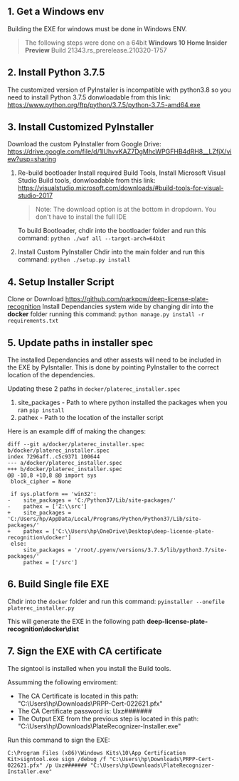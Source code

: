 

## 1. Get a Windows  env
Building the EXE for windows must be done in Windows ENV.
> The following steps were done on a 64bit **Windows 10 Home Insider Preview** Build 21343.rs_prerelease.210320-1757

## 2. Install Python 3.7.5

The customized version of PyInstaller is incompatible with python3.8 so you need to install Python 3.7.5 donwloadable from this link:
https://www.python.org/ftp/python/3.7.5/python-3.7.5-amd64.exe


## 3. Install Customized PyInstaller
Download the custom PyInstaller from Google Drive:
https://drive.google.com/file/d/1lUhvvKAZ7DgMhcWPGFHB4dRH8__LZfjX/view?usp=sharing

1. Re-build bootloader
    Install required Build Tools, Install Microsoft Visual Studio Build tools, donwloadable from this link:
    https://visualstudio.microsoft.com/downloads/#build-tools-for-visual-studio-2017

    > Note: The download option is at the bottom in dropdown. You don't have to install the full IDE

    To build Bootloader, chdir into the bootloader folder and run this command:
    `python ./waf all --target-arch=64bit`

2. Install Custom PyInstaller
    Chdir into the main folder and run this command:
    `python ./setup.py install`


## 4. Setup Installer Script
Clone or Download https://github.com/parkpow/deep-license-plate-recognition
Install Dependancies system wide by changing dir into the **docker** folder running this command:
`python manage.py install -r requirements.txt`


## 5. Update paths in installer spec
The installed Dependancies and other assests will need to be included in the EXE by PyIsntaller.
This is done by pointing PyInstaller to the correct location of the dependencies.

Updating these 2 paths in `docker/platerec_installer.spec`
1. site_packages - Path to where python installed the packages when you ran `pip install`
2. pathex - Path to the location of the installer script


Here is an example diff of making the changes:
```
diff --git a/docker/platerec_installer.spec b/docker/platerec_installer.spec
index 7296aff..c5c9371 100644
--- a/docker/platerec_installer.spec
+++ b/docker/platerec_installer.spec
@@ -10,8 +10,8 @@ import sys
 block_cipher = None

 if sys.platform == 'win32':
-    site_packages = 'C:/Python37/Lib/site-packages/'
-    pathex = ['Z:\\src']
+    site_packages = 'C:/Users/hp/AppData/Local/Programs/Python/Python37/Lib/site-packages/'
+    pathex = ['C:\\Users\hp\OneDrive\Desktop\deep-license-plate-recognition\docker']
 else:
     site_packages = '/root/.pyenv/versions/3.7.5/lib/python3.7/site-packages/'
     pathex = ['/src']
```

## 6. Build Single file EXE
Chdir into the `docker` folder and run this command:
`pyinstaller --onefile platerec_installer.py`

This will generate the EXE in the following path **deep-license-plate-recognition\docker\dist**

## 7. Sign the EXE with CA certificate
The signtool is installed when you install the Build tools.

Assumming the following enviroment:
- The CA Certificate is located in this path: "C:\Users\hp\Downloads\PRPP-Cert-022621.pfx"
- The CA Certificate password is: Uxz#######
- The Output EXE from the previous step is located in this path: "C:\Users\hp\Downloads\PlateRecognizer-Installer.exe"

Run this command to sign the EXE:
```
C:\Program Files (x86)\Windows Kits\10\App Certification Kit>signtool.exe sign /debug /f "C:\Users\hp\Downloads\PRPP-Cert-022621.pfx" /p Uxz####### "C:\Users\hp\Downloads\PlateRecognizer-Installer.exe"
```
